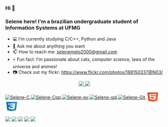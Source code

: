 ### Hi 👋 
### Selene here! I'm a brazilian undergraduate student of Information Systems at UFMG

- :computer: I’m currently studying C/C++, Python and Java
- 💬 Ask me about anything you want
- 📫 How to reach me: selenemelo2000@gmail.com
- ⚡ Fun fact: I'm passionate about cats, computer science, laws of the universe and animes!
- :camera: Check out my flickr: https://www.flickr.com/photos/188150337@N03/

<div align="center">
   <a href="https://github.com/SeleneMelo">
   <img height="180em" src="https://github-readme-stats.vercel.app/api?username=SeleneMelo&show_icons=true&theme=dracula&include_all_commits=true&count_private=true"/>
   <img height="180em" src="https://github-readme-stats.vercel.app/api/top-langs/?username=SeleneMelo&layout=compact&langs_count=7&theme=dracula"/>
</div>
  
<div style="display: inline_block"><br>
  <img align="center" alt="Selene-C" height="30"width="40" src="https://cdn.jsdelivr.net/gh/devicons/devicon/icons/c/c-original.svg">
  <img align="center" alt="Selene-Cpp" height="30"width="40" src="https://cdn.jsdelivr.net/gh/devicons/devicon/icons/cplusplus/cplusplus-original.svg">
  <img align="center" alt="Selene-py" height="30" width="40" src="https://cdn.jsdelivr.net/gh/devicons/devicon/icons/python/python-original.svg">
  <img align="center" alt="Selene-sql" height="30" width="40" src="https://cdn.jsdelivr.net/gh/devicons/devicon/icons/mysql/mysql-plain.svg">
  <img align="center" alt="Selene-Git" height="30" width="40" src="https://cdn.jsdelivr.net/gh/devicons/devicon/icons/git/git-original.svg">
  <img align="center" alt="Selene-HTML" height="30" width="40" src="https://raw.githubusercontent.com/devicons/devicon/master/icons/html5/html5-original.svg">
  <img align="center" alt="Selene-CSS" height="30" width="40" src="https://raw.githubusercontent.com/devicons/devicon/master/icons/css3/css3-original.svg">
   
          
</div>
  
  
<div style="display: inline_block"><br>
<a href="https://instagram.com/selenemeloa" target="_blank"><img src="https://img.shields.io/badge/-Instagram-%23E4405F?style=for-the-badge&logo=instagram&logoColor=white" target="_blank"></a>
<a href="https://discord.gg/2cN4nA7E" target="_blank"><img src="https://img.shields.io/badge/Discord-7289DA?style=for-the-badge&logo=discord&logoColor=white" target="_blank"></a>
<a href="https://github.com/SeleneMelo" target="_blank"><img src="https://img.shields.io/badge/GitHub-000000?&style=for-the-badge&logo=GitHub&logoColor=white"
target="_blank"></a>
<a href = "mailto:selenemelo2000@gmail.com" target="_blank"><img src="https://img.shields.io/badge/-Gmail-%23333?style=for-the-badge&logo=gmail&logoColor=red" target="_blank"></a>
<a href= "https://twitter.com/selenemelo_" target="_blank"><img src="https://img.shields.io/twitter/url/http/shields.io.svg?style=for-the-badge&logo=Twitter&logoColor=blue" target="_blank"></a>
</div>

